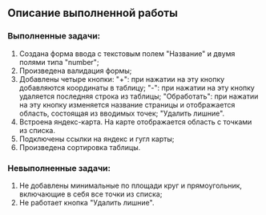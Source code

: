 ## Описание выполненной работы
### Выполненные задачи:
1. Создана форма ввода с текстовым полем "Название" и двумя полями типа "number";
2. Произведена валидация формы;
3. Добавлены четыре кнопки:
    "+": при нажатии на эту кнопку добавляются координаты в таблицу;
    "-": при нажатии на эту кнопку удаляется последняя строка из таблицы;
    "Обработать": при нажатии на эту кнопку изменяется название страницы и отображается область, состоящая из вводимых точек;
    "Удалить лишние".
 4. Встроена яндекс-карта. На карте отображается область с точками из списка.
 5. Подключены ссылки на яндекс и гугл карты;
 6. Произведена сортировка таблицы.
 
 ### Невыполненные задачи:
 1. Не добавлены минимальные по площади круг и прямоугольник, включающие в себя все точки из списка;
 2. Не работает кнопка "Удалить лишние".

